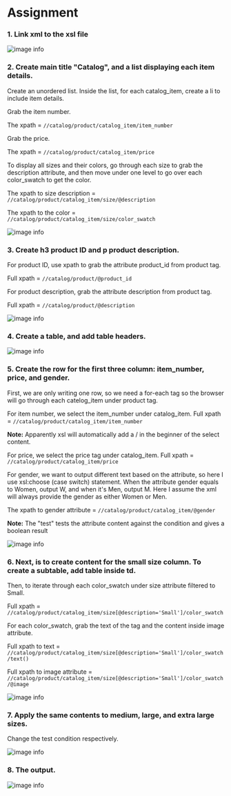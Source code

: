 # Assignment

### 1. Link xml to the xsl file

![image info](../assets/link_xml_xsl.png)


### 2. Create main title "Catalog", and a list displaying each item details.

Create an unordered list. Inside the list, for each catalog_item, create a li to include item details.

Grab the item number. 

The xpath = `//catalog/product/catalog_item/item_number`

Grab the price. 

The xpath = `//catalog/product/catalog_item/price`

To display all sizes and their colors, go through each size to grab the description attribute, and then move under one level to go over each color_swatch to get the color. 

The xpath to size description = `//catalog/product/catalog_item/size/@description`

The xpath to the color = `//catalog/product/catalog_item/size/color_swatch`

![image info](../assets/catalog_list.png)


### 3. Create h3 product ID and p product description. 

For product ID, use xpath to grab the attribute product_id from product tag.

Full xpath = `//catalog/product/@product_id`

For product description, grab the attribute description from product tag. 

Full xpath = `//catalog/product/@description`

![image info](../assets/product_id_and_desc.png)


### 4. Create a table, and add table headers.

![image info](../assets/add_table_header.png)


### 5. Create the row for the first three column: item_number, price, and gender.

First, we are only writing one row, so we need a for-each tag so the browser will go through each catelog_item under product tag.

For item number, we select the item_number under catalog_item. Full xpath = `//catalog/product/catalog_item/item_number`

**Note:** Apparently xsl will automatically add a / in the beginner of the select content.

For price, we select the price tag under catalog_item. Full xpath = `//catalog/product/catalog_item/price`

For gender, we want to output different text based on the attribute, so here I use xsl:choose (case switch) statement. When the attribute gender equals to Women, output W, and when it's Men, output M. Here I assume the xml will always provide the gender as either Women or Men.

The xpath to gender attribute = `//catalog/product/catalog_item/@gender`

**Note:** The "test" tests the attribute content against the condition and gives a boolean result

![image info](../assets/table_number_price_gender.png)


### 6. Next, is to create content for the small size column. To create a subtable, add table inside td.

Then, to iterate through each color_swatch under size attribute filtered to Small. 

Full xpath = `//catalog/product/catalog_item/size[@description='Small']/color_swatch`

For each color_swatch, grab the text of the tag and the content inside image attribute.

Full xpath to text = `//catalog/product/catalog_item/size[@description='Small']/color_swatch/text()`

Full xpath to image attribute = `//catalog/product/catalog_item/size[@description='Small']/color_swatch/@image`

![image info](../assets/subtable_template.png)


### 7. Apply the same contents to medium, large, and extra large sizes.

Change the test condition  respectively.  

![image info](../assets/subtable_rest_sizes.png)


### 8. The output.

![image info](../assets/result.png)